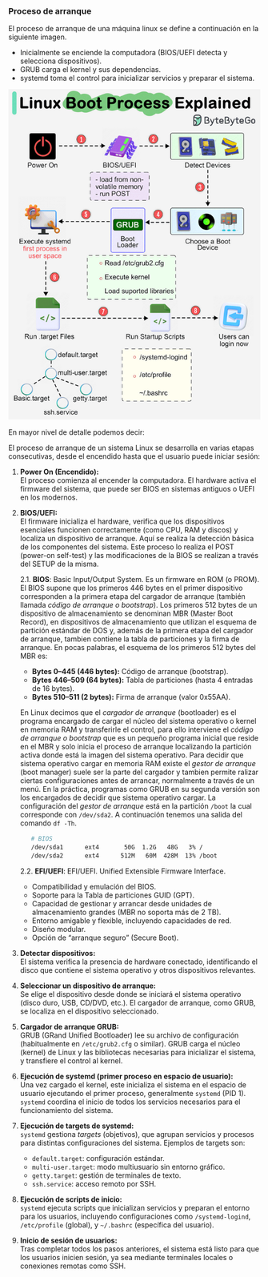 ### Proceso de arranque

El proceso de arranque de una máquina linux se define a continuación en la siguiente imagen.

- Inicialmente se enciende la computadora (BIOS/UEFI detecta y selecciona dispositivos).
- GRUB carga el kernel y sus dependencias.
- systemd toma el control para inicializar servicios y preparar el sistema.

![secuencia-arranque](../imagenes/recursos/arranque/secuencia-arranque.png)

En mayor nivel de detalle podemos decir:

El proceso de arranque de un sistema Linux se desarrolla en varias etapas consecutivas, desde el encendido hasta que el usuario puede iniciar sesión:

1. **Power On (Encendido):**  
   El proceso comienza al encender la computadora. El hardware activa el firmware del sistema, que puede ser BIOS en sistemas antiguos o UEFI en los modernos.

2. **BIOS/UEFI:**  
   El firmware inicializa el hardware, verifica que los dispositivos esenciales funcionen correctamente (como CPU, RAM y discos) y localiza un dispositivo de arranque. Aquí se realiza la detección básica de los componentes del sistema. Este proceso lo realiza el POST (power-on self-test) y las modificaciones de la BIOS se realizan a través del SETUP de la misma.

   2.1. **BIOS**: Basic Input/Output System. Es un firmware en ROM (o PROM). El BIOS supone que los primeros 446 bytes en el primer dispositivo corresponden a la primera etapa del cargador de arranque (también llamada *código de arranque o bootstrap*). Los primeros 512 bytes de un dispositivo de almacenamiento se denominan MBR (Master Boot Record), en dispositivos de almacenamiento que utilizan el esquema de partición estándar de DOS y, además de la primera etapa del cargador de arranque, tambien contiene la tabla de particiones y la firma de arranque. En pocas palabras, el esquema de los primeros 512 bytes del MBR es:

      - **Bytes 0–445 (446 bytes):** Código de arranque (bootstrap).
      - **Bytes 446–509 (64 bytes):** Tabla de particiones (hasta 4 entradas de 16 bytes).
      - **Bytes 510–511 (2 bytes):** Firma de arranque (valor 0x55AA).

   En Linux decimos que el *cargador de arranque* (bootloader) es el programa encargado de cargar el núcleo del sistema operativo o kernel en memoria RAM y transferirle el control, para ello interviene el *código de arranque o bootstrap* que es un pequeño programa inicial que reside en el MBR y solo inicia el proceso de arranque localizando la partición activa donde está la imagen del sistema operativo. Para decidir que sistema operativo cargar en memoria RAM existe el *gestor de arranque* (boot manager) suele ser la parte del cargador y tambien permite ralizar ciertas configuraciones antes de arrancar, normalmente a través de un menú. En la práctica, programas como GRUB en su segunda versión son los encargados de decidir que sistema operativo cargar. La configuración del *gestor de arranque* está en la partición `/boot` la cual corresponde con `/dev/sda2`. A continuación tenemos una salida del comando `df -Th`.
   
   ```bash
      # BIOS
      /dev/sda1      ext4       50G  1.2G   48G   3% /
      /dev/sda2      ext4      512M   60M  428M  13% /boot
   ```
  
   2.2. **EFI/UEFI**: EFI/UEFI. Unified Extensible Firmware Interface.
      - Compatibilidad y emulación del BIOS.
      - Soporte para la Tabla de particiones GUID (GPT).  
      - Capacidad de gestionar y arrancar desde unidades de almacenamiento grandes (MBR no soporta más de 2 TB).  
      - Entorno amigable y flexible, incluyendo capacidades de red.  
      - Diseño modular.  
      - Opción de “arranque seguro” (Secure Boot).

3. **Detectar dispositivos:**  
   El sistema verifica la presencia de hardware conectado, identificando el disco que contiene el sistema operativo y otros dispositivos relevantes.

4. **Seleccionar un dispositivo de arranque:**  
   Se elige el dispositivo desde donde se iniciará el sistema operativo (disco duro, USB, CD/DVD, etc.). El cargador de arranque, como GRUB, se localiza en el dispositivo seleccionado.

5. **Cargador de arranque GRUB:**  
   GRUB (GRand Unified Bootloader) lee su archivo de configuración (habitualmente en `/etc/grub2.cfg` o similar). GRUB carga el núcleo (kernel) de Linux y las bibliotecas necesarias para inicializar el sistema, y transfiere el control al kernel.

6. **Ejecución de systemd (primer proceso en espacio de usuario):**  
   Una vez cargado el kernel, este inicializa el sistema en el espacio de usuario ejecutando el primer proceso, generalmente `systemd` (PID 1). `systemd` coordina el inicio de todos los servicios necesarios para el funcionamiento del sistema.

7. **Ejecución de targets de systemd:**  
   `systemd` gestiona *targets* (objetivos), que agrupan servicios y procesos para distintas configuraciones del sistema. Ejemplos de targets son:
   - `default.target`: configuración estándar.
   - `multi-user.target`: modo multiusuario sin entorno gráfico.
   - `getty.target`: gestión de terminales de texto.
   - `ssh.service`: acceso remoto por SSH.

8. **Ejecución de scripts de inicio:**  
   `systemd` ejecuta scripts que inicializan servicios y preparan el entorno para los usuarios, incluyendo configuraciones como `/systemd-logind`, `/etc/profile` (global), y `~/.bashrc` (específica del usuario).

9. **Inicio de sesión de usuarios:**  
   Tras completar todos los pasos anteriores, el sistema está listo para que los usuarios inicien sesión, ya sea mediante terminales locales o conexiones remotas como SSH.

